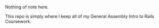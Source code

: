 Nothing of note here.

This repo is simply where I keep all of my General Assembly Intro to Rails Coursework.